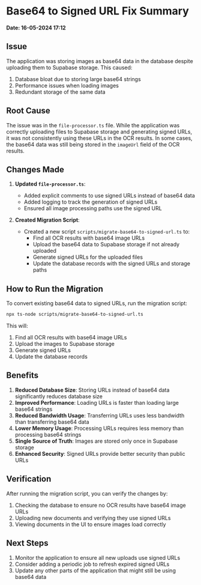 # Base64 to Signed URL Fix Summary
**Date: 16-05-2024 17:12**

## Issue

The application was storing images as base64 data in the database despite uploading them to Supabase storage. This caused:

1. Database bloat due to storing large base64 strings
2. Performance issues when loading images
3. Redundant storage of the same data

## Root Cause

The issue was in the `file-processor.ts` file. While the application was correctly uploading files to Supabase storage and generating signed URLs, it was not consistently using these URLs in the OCR results. In some cases, the base64 data was still being stored in the `imageUrl` field of the OCR results.

## Changes Made

1. **Updated `file-processor.ts`**:
   - Added explicit comments to use signed URLs instead of base64 data
   - Added logging to track the generation of signed URLs
   - Ensured all image processing paths use the signed URL

2. **Created Migration Script**:
   - Created a new script `scripts/migrate-base64-to-signed-url.ts` to:
     - Find all OCR results with base64 image URLs
     - Upload the base64 data to Supabase storage if not already uploaded
     - Generate signed URLs for the uploaded files
     - Update the database records with the signed URLs and storage paths

## How to Run the Migration

To convert existing base64 data to signed URLs, run the migration script:

```bash
npx ts-node scripts/migrate-base64-to-signed-url.ts
```

This will:
1. Find all OCR results with base64 image URLs
2. Upload the images to Supabase storage
3. Generate signed URLs
4. Update the database records

## Benefits

1. **Reduced Database Size**: Storing URLs instead of base64 data significantly reduces database size
2. **Improved Performance**: Loading URLs is faster than loading large base64 strings
3. **Reduced Bandwidth Usage**: Transferring URLs uses less bandwidth than transferring base64 data
4. **Lower Memory Usage**: Processing URLs requires less memory than processing base64 strings
5. **Single Source of Truth**: Images are stored only once in Supabase storage
6. **Enhanced Security**: Signed URLs provide better security than public URLs

## Verification

After running the migration script, you can verify the changes by:

1. Checking the database to ensure no OCR results have base64 image URLs
2. Uploading new documents and verifying they use signed URLs
3. Viewing documents in the UI to ensure images load correctly

## Next Steps

1. Monitor the application to ensure all new uploads use signed URLs
2. Consider adding a periodic job to refresh expired signed URLs
3. Update any other parts of the application that might still be using base64 data
